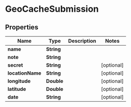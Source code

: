 

# GeoCacheSubmission


## Properties

| Name | Type | Description | Notes |
|------------ | ------------- | ------------- | -------------|
|**name** | **String** |  |  |
|**note** | **String** |  |  |
|**secret** | **String** |  |  [optional] |
|**locationName** | **String** |  |  [optional] |
|**longitude** | **Double** |  |  [optional] |
|**latitude** | **Double** |  |  [optional] |
|**date** | **String** |  |  [optional] |



